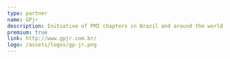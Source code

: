 ```yaml
---
type: partner
name: GPjr
description: Initiative of PMI chapters in Brazil and around the world to bring Project Management knowledge to Junior Entrepreneurs.
premium: true
link: http://www.gpjr.com.br/
logo: /assets/logos/gp-jr.png
---
```

